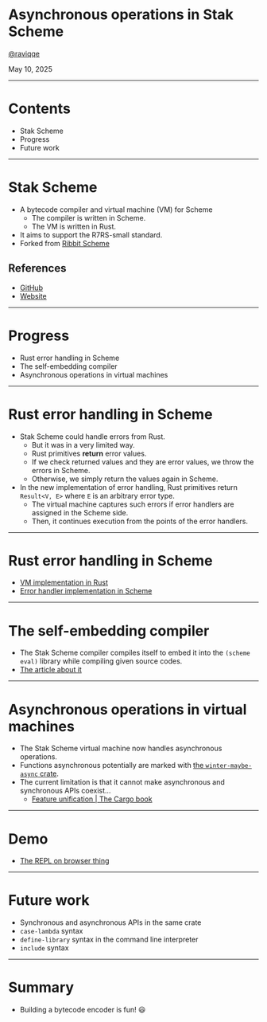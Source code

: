 # Asynchronous operations in Stak Scheme

[@raviqqe](https://github.com/raviqqe)

May 10, 2025

---

# Contents

- Stak Scheme
- Progress
- Future work

---

# Stak Scheme

- A bytecode compiler and virtual machine (VM) for Scheme
  - The compiler is written in Scheme.
  - The VM is written in Rust.
- It aims to support the R7RS-small standard.
- Forked from [Ribbit Scheme](https://github.com/udem-dlteam/ribbit)

## References

- [GitHub](https://github.com/raviqqe/stak)
- [Website](https://raviqqe.com/stak)

---

# Progress

- Rust error handling in Scheme
- The self-embedding compiler
- Asynchronous operations in virtual machines

---

# Rust error handling in Scheme

- Stak Scheme could handle errors from Rust.
  - But it was in a very limited way.
  - Rust primitives **return** error values.
  - If we check returned values and they are error values, we throw the errors in Scheme.
  - Otherwise, we simply return the values again in Scheme.
- In the new implementation of error handling, Rust primitives return `Result<V, E>` where `E` is an arbitrary error type.
  - The virtual machine captures such errors if error handlers are assigned in the Scheme side.
  - Then, it continues execution from the points of the error handlers.

---

# Rust error handling in Scheme

- [VM implementation in Rust](https://github.com/raviqqe/stak/blob/d53e20ae2bca0a334fcc4513e54133a71279be99/vm/src/vm.rs#L100)
- [Error handler implementation in Scheme](https://github.com/raviqqe/stak/blob/d53e20ae2bca0a334fcc4513e54133a71279be99/prelude.scm#L1779)

---

# The self-embedding compiler

- The Stak Scheme compiler compiles itself to embed it into the `(scheme eval)` library while compiling given source codes.
- [The article about it](https://raviqqe.com/doc/posts/stak/inception/)

---

# Asynchronous operations in virtual machines

- The Stak Scheme virtual machine now handles asynchronous operations.
- Functions asynchronous potentially are marked with [the `winter-maybe-async` crate](https://crates.io/crates/winter-maybe-async).
- The current limitation is that it cannot make asynchronous and synchronous APIs coexist...
  - [Feature unification | The Cargo book](https://doc.rust-lang.org/nightly/cargo/reference/features.html#feature-unification)

---

# Demo

- [The REPL on browser thing](https://raviqqe.com/stak/)

---

# Future work

- Synchronous and asynchronous APIs in the same crate
- `case-lambda` syntax
- `define-library` syntax in the command line interpreter
- `include` syntax

---

# Summary

- Building a bytecode encoder is fun! 😃
